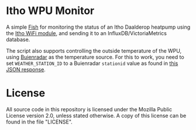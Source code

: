 # Itho WPU Monitor

A simple [Fish](https://fishshell.com/) for monitoring the status of an Itho
Daalderop heatpump using the [Itho WiFi
module](https://github.com/arjenhiemstra/ithowifi), and sending it to an
InfluxDB/VictoriaMetrics database.

The script also supports controlling the outside temperature of the WPU, using
[Buienradar](https://www.buienradar.nl/) as the temperature source. For this to
work, you need to set `WEATHER_STATION_ID` to a Buienradar `stationid` value as
found in [this JSON response](https://data.buienradar.nl/2.0/feed/json).

# License

All source code in this repository is licensed under the Mozilla Public License
version 2.0, unless stated otherwise. A copy of this license can be found in the
file "LICENSE".
